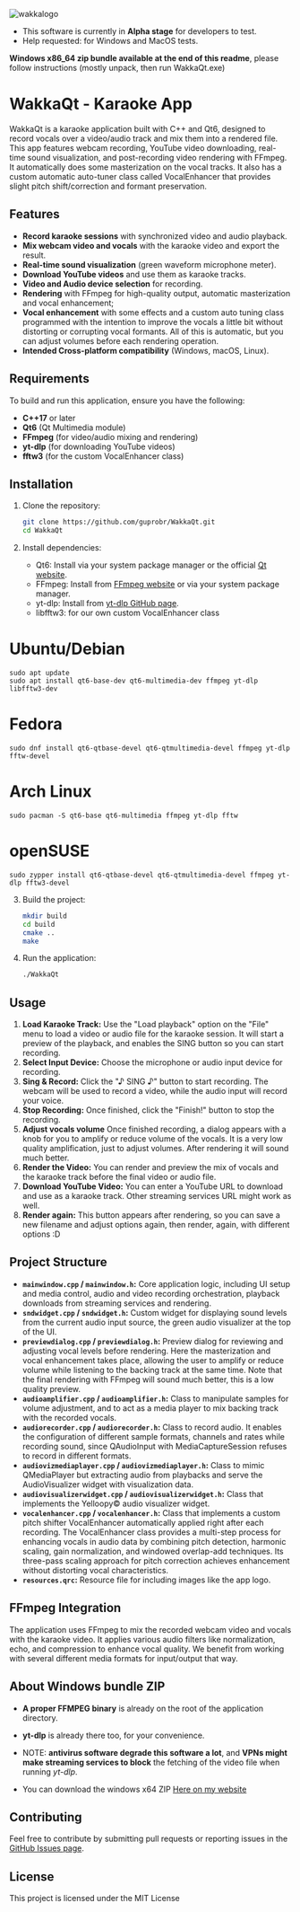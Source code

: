 
![wakkalogo](https://github.com/user-attachments/assets/0dc389ce-0678-4eaf-a888-04ba306ff2b4)

- This software is currently in **Alpha stage** for developers to test. 
- Help requested: for Windows and MacOS tests. 

**Windows x86_64 zip bundle available at the end of this readme**, please follow instructions (mostly unpack, then run WakkaQt.exe)

# WakkaQt - Karaoke App

WakkaQt is a karaoke application built with C++ and Qt6, designed to record vocals over a video/audio track and mix them into a rendered file. This app features webcam recording, YouTube video downloading, real-time sound visualization, and post-recording video rendering with FFmpeg. It automatically does some masterization on the vocal tracks. It also has a custom automatic auto-tuner class called VocalEnhancer that provides slight pitch shift/correction and formant preservation.

## Features

- **Record karaoke sessions** with synchronized video and audio playback.
- **Mix webcam video and vocals** with the karaoke video and export the result.
- **Real-time sound visualization** (green waveform microphone meter).
- **Download YouTube videos** and use them as karaoke tracks.
- **Video and Audio device selection** for recording.
- **Rendering** with FFmpeg for high-quality output, automatic masterization and vocal enhancement;
- **Vocal enhancement** with some effects and a custom auto tuning class programmed with the intention to improve the vocals a little bit without distorting or corrupting vocal formants. All of this is automatic, but you can adjust volumes before each rendering operation.
- **Intended Cross-platform compatibility** (Windows, macOS, Linux).

## Requirements

To build and run this application, ensure you have the following:

- **C++17** or later
- **Qt6** (Qt Multimedia module)
- **FFmpeg** (for video/audio mixing and rendering)
- **yt-dlp** (for downloading YouTube videos)
- **fftw3** (for the custom VocalEnhancer class)

## Installation

1. Clone the repository:

    ```bash
    git clone https://github.com/guprobr/WakkaQt.git
    cd WakkaQt
    ```

2. Install dependencies:
   
    - Qt6: Install via your system package manager or the official [Qt website](https://www.qt.io/).
    - FFmpeg: Install from [FFmpeg website](https://ffmpeg.org/) or via your system package manager.
    - yt-dlp: Install from [yt-dlp GitHub page](https://github.com/yt-dlp/yt-dlp).
    - libfftw3: for our own custom VocalEnhancer class

# Ubuntu/Debian
```
sudo apt update
sudo apt install qt6-base-dev qt6-multimedia-dev ffmpeg yt-dlp libfftw3-dev
```
# Fedora
```
sudo dnf install qt6-qtbase-devel qt6-qtmultimedia-devel ffmpeg yt-dlp fftw-devel
```
# Arch Linux
```
sudo pacman -S qt6-base qt6-multimedia ffmpeg yt-dlp fftw
```
# openSUSE
```
sudo zypper install qt6-qtbase-devel qt6-qtmultimedia-devel ffmpeg yt-dlp fftw3-devel
```

3. Build the project:

    ```bash
    mkdir build
    cd build
    cmake ..
    make
    ```

4. Run the application:

    ```bash
    ./WakkaQt
    ```

## Usage

1. **Load Karaoke Track:** Use the "Load playback" option on the "File" menu to load a video or audio file for the karaoke session. It will start a preview of the playback, and enables the SING button so you can start recording.
2. **Select Input Device:** Choose the microphone or audio input device for recording.
3. **Sing & Record:** Click the "♪ SING ♪" button to start recording. The webcam will be used to record a video, while the audio input will record your voice.
4. **Stop Recording:** Once finished, click the "Finish!" button to stop the recording.
5. **Adjust vocals volume** Once finished recording, a dialog appears with a knob for you to amplify or reduce volume of the vocals. It is a very low quality amplification, just to adjust volumes. After rendering it will sound much better.
6. **Render the Video:** You can render and preview the mix of vocals and the karaoke track before the final video or audio file.
7. **Download YouTube Video:** You can enter a YouTube URL to download and use as a karaoke track. Other streaming services URL might work as well.
8. **Render again:** This button appears after rendering, so you can save a new filename and adjust options again, then render, again, with different options :D

## Project Structure

- **`mainwindow.cpp` / `mainwindow.h`:** Core application logic, including UI setup and media control, audio and video recording orchestration, playback downloads from streaming services and rendering.
- **`sndwidget.cpp` / `sndwidget.h`:** Custom widget for displaying sound levels from the current audio input source, the green audio visualizer at the top of the UI.
- **`previewdialog.cpp` / `previewdialog.h`:** Preview dialog for reviewing and adjusting vocal levels before rendering. Here the masterization and vocal enhancement takes place, allowing the user to amplify or reduce volume while listening to the backing track at the same time. Note that the final rendering with FFmpeg will sound much better, this is a low quality preview.
- **`audioamplifier.cpp` / `audioamplifier.h`:** Class to manipulate samples for volume adjustment, and to act as a media player to mix backing track with the recorded vocals.
- **`audiorecorder.cpp` / `audiorecorder.h`:** Class to record audio. It enables the configuration of different sample formats, channels and rates while recording sound, since QAudioInput with MediaCaptureSession refuses to record in different formats.
- **`audiovizmediaplayer.cpp` / `audiovizmediaplayer.h`:** Class to mimic QMediaPlayer but extracting audio from playbacks and serve the AudioVisualizer widget with visualization data.
- **`audiovisualizerwidget.cpp` / `audiovisualizerwidget.h`:** Class that implements the Yelloopy© audio visualizer widget.
- **`vocalenhancer.cpp` / `vocalenhancer.h`:** Class that implements a custom pitch shifter VocalEnhancer automatically applied right after each recording. The VocalEnhancer class provides a multi-step process for enhancing vocals in audio data by combining pitch detection, harmonic scaling, gain normalization, and windowed overlap-add techniques. Its three-pass scaling approach for pitch correction achieves enhancement without distorting vocal characteristics.
- **`resources.qrc`:** Resource file for including images like the app logo.

## FFmpeg Integration

The application uses FFmpeg to mix the recorded webcam video and vocals with the karaoke video. It applies various audio filters like normalization, echo, and compression to enhance vocal quality. We benefit from working with several different media formats for input/output that way.

## About Windows bundle ZIP

  - **A proper FFMPEG binary** is already on the root of the application directory.
  - **yt-dlp** is already there too, for your convenience.
  - NOTE: **antivirus software degrade this software a lot**, and **VPNs might make streaming services to block** the fetching of the video file when running *yt-dlp*.
    
  - You can download the windows x64 ZIP [Here on my website](https://gu.pro.br/WakkaQt-mswinX64.zip)

## Contributing

Feel free to contribute by submitting pull requests or reporting issues in the [GitHub Issues page](https://github.com/guprobr/WakkaQt/issues).

## License

This project is licensed under the MIT License

